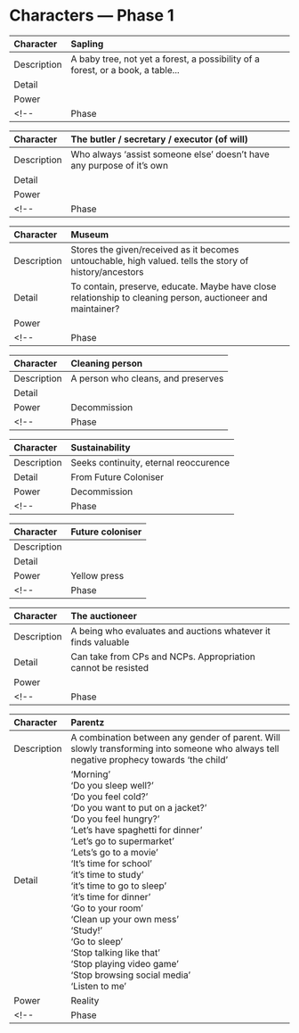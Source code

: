 # Characters — Phase 1

|Character  |Sapling|
|:----------|:--|
|Description|A baby tree, not yet a forest, a possibility of a forest, or a book, a table...|
|Detail     |   |
|Power      |   |
<!-- |Phase |1| -->

|Character  |The butler / secretary / executor (of will)|
|:----------|:--|
|Description|Who always ‘assist someone else’ doesn’t have any purpose of it’s own|
|Detail     |   |
|Power      |   |
<!-- |Phase |1| -->

|Character  |Museum|
|:----------|:--|
|Description|Stores the given/received as it becomes untouchable, high valued. tells the story of history/ancestors|
|Detail     |To contain, preserve, educate. Maybe have close relationship to cleaning person, auctioneer and maintainer?|
|Power      |   |
<!-- |Phase |1| -->

|Character  |Cleaning person|
|:----------|:--|
|Description|A person who cleans, and preserves|
|Detail     |   |
|Power      |Decommission|
<!-- |Phase |1| -->

|Character  |Sustainability|
|:----------|:--|
|Description|Seeks continuity, eternal reoccurence|
|Detail     |From Future Coloniser|
|Power      |Decommission|
<!-- |Phase |1| -->

|Character  |Future coloniser|
|:----------|:--|
|Description|   |
|Detail     |   |
|Power      |Yellow press|
<!-- |Phase |1| -->

|Character  |The auctioneer|
|:----------|:--|
|Description|A being who evaluates and auctions whatever it finds valuable|
|Detail     |Can take from CPs and NCPs. Appropriation cannot be resisted|
|Power      |   |
<!-- |Phase |1| -->

|Character  |Parentz|
|:----------|:--|
|Description|A combination between any gender of parent. Will slowly transforming into someone who always tell negative prophecy towards ‘the child’|
|Detail     |‘Morning’<br>‘Do you sleep well?’<br>‘Do you feel cold?’<br>‘Do you want to put on a jacket?’<br>‘Do you feel hungry?’<br>‘Let’s have spaghetti for dinner’<br>‘Let’s go to supermarket’<br>‘Lets’s go to a movie’<br>‘It’s time for school’<br>‘it’s time to study’<br>‘it’s time to go to sleep’<br>‘it’s time for dinner’<br>‘Go to your room’<br>‘Clean up your own mess’<br>‘Study!’<br>‘Go to sleep’<br>‘Stop talking like that’<br>‘Stop playing video game’<br>‘Stop browsing social media’<br>‘Listen to me’|
|Power      |Reality|
<!-- |Phase |1| -->

